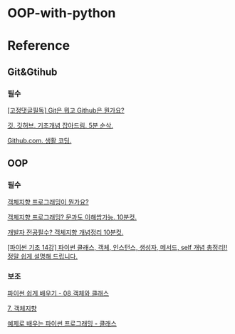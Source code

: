 # OOP-with-python

# Reference
## Git&Gtihub
### 필수
[[고정댓글필독] Git은 뭐고 Github은 뭔가요?](https://youtu.be/Bd35Ze7-dIw?si=7OZHM8lNjbRrn48V)

[깃. 깃허브. 기초개념 잡아드림. 5분 순삭.](https://youtu.be/YFNQwo7iTNc?si=vNCYzKgfyyBYhh2T)

[Github.com. 생활 코딩.](https://youtube.com/playlist?list=PLuHgQVnccGMDWjb0TWItMCfDWDs8Y3Oo7&si=kExfM3Hd0uvsnerU)

## OOP
### 필수
[객체지향 프로그래밍이 뭔가요?](https://youtu.be/vrhIxBWSJ04)

[객체지향 프로그래밍? 문과도 이해쌉가능. 10분컷.](https://youtu.be/cg1xvFy1JQQ)

[개발자 전공필수? 객체지향 개념정리 10분컷.](https://youtu.be/IeLWSKq0xIQ)

[[파이썬 기초 14강] 파이썬 클래스, 객체, 인스턴스, 생성자, 메서드, self 개념 총정리!! 정말 쉽게 설명해 드립니다.](https://youtu.be/FRHGtAvU03Q?si=aCYnUe83YZ0QH8kd)

### 보조
[파이썬 쉽게 배우기 - 08 객체와 클래스](https://youtu.be/h-OwxPqjMpc)

[7. 객체지향](https://wikidocs.net/84)

[예제로 배우는 파이썬 프로그래밍 - 클래스](http://pythonstudy.xyz/python/article/19-클래스)
